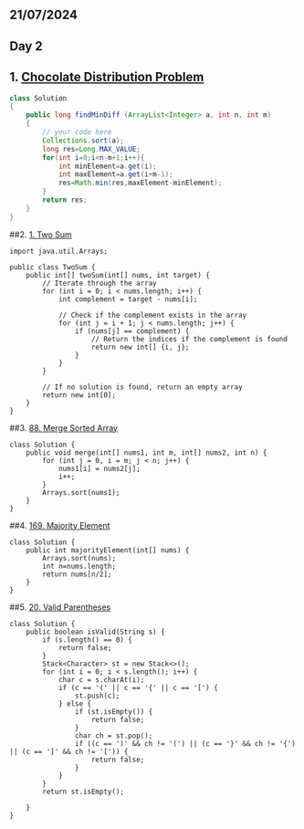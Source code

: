 ## 21/07/2024
## Day 2
## 1. [Chocolate Distribution Problem](https://www.geeksforgeeks.org/problems/chocolate-distribution-problem3825/1)
```JAVA
class Solution
{
    public long findMinDiff (ArrayList<Integer> a, int n, int m)
    {
        // your code here
        Collections.sort(a);
        long res=Long.MAX_VALUE;
        for(int i=0;i<n-m+1;i++){
            int minElement=a.get(i);
            int maxElement=a.get(i+m-1);
            res=Math.min(res,maxElement-minElement);
        }
        return res;
    }
}
```
##2. [1. Two Sum](https://leetcode.com/problems/two-sum/description/)
```
import java.util.Arrays;

public class TwoSum {
    public int[] twoSum(int[] nums, int target) {
        // Iterate through the array
        for (int i = 0; i < nums.length; i++) {
            int complement = target - nums[i];
            
            // Check if the complement exists in the array
            for (int j = i + 1; j < nums.length; j++) {
                if (nums[j] == complement) {
                    // Return the indices if the complement is found
                    return new int[] {i, j};
                }
            }
        }
        
        // If no solution is found, return an empty array
        return new int[0];
    }
}

```
##3. [88. Merge Sorted Array](https://leetcode.com/problems/merge-sorted-array/description/)
```
class Solution {
    public void merge(int[] nums1, int m, int[] nums2, int n) {
        for (int j = 0, i = m; j < n; j++) {
            nums1[i] = nums2[j];
            i++;
        }
        Arrays.sort(nums1);
    }
}
```
##4. [169. Majority Element](https://leetcode.com/problems/majority-element/description/)
```
class Solution {
    public int majorityElement(int[] nums) {
        Arrays.sort(nums);
        int n=nums.length;
        return nums[n/2];
    }
}
```
##5. [20. Valid Parentheses](https://leetcode.com/problems/valid-parentheses/description/)
```
class Solution {
    public boolean isValid(String s) {
        if (s.length() == 0) {
            return false;
        }
        Stack<Character> st = new Stack<>();
        for (int i = 0; i < s.length(); i++) {
            char c = s.charAt(i);
            if (c == '(' || c == '{' || c == '[') {
                st.push(c);
            } else {
                if (st.isEmpty()) {
                    return false;
                }
                char ch = st.pop();
                if ((c == ')' && ch != '(') || (c == '}' && ch != '{') || (c == ']' && ch != '[')) {
                    return false;
                }
            }
        }
        return st.isEmpty();

    }
}
```
